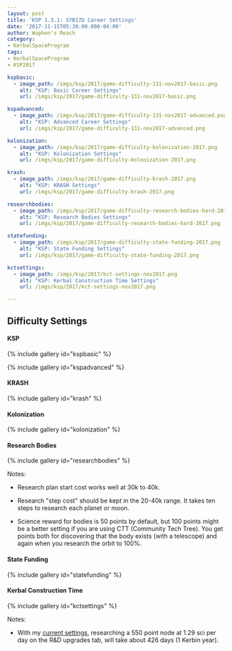```yaml
---
layout: post
title: 'KSP 1.3.1: SYB17D Career Settings'
date: '2017-11-15T05:30:00.000-04:00'
author: Wuphon's Reach
category:
- KerbalSpaceProgram
tags:
- KerbalSpaceProgram
- KSP2017

kspbasic:
  - image_path: /imgs/ksp/2017/game-difficulty-131-nov2017-basic.png
    alt: "KSP: Basic Career Settings"
    url: /imgs/ksp/2017/game-difficulty-131-nov2017-basic.png

kspadvanced:
  - image_path: /imgs/ksp/2017/game-difficulty-131-nov2017-advanced.png
    alt: "KSP: Advanced Career Settings"
    url: /imgs/ksp/2017/game-difficulty-131-nov2017-advanced.png

kolonization:
  - image_path: /imgs/ksp/2017/game-difficulty-kolonization-2017.png
    alt: "KSP: Kolonization Settings"
    url: /imgs/ksp/2017/game-difficulty-kolonization-2017.png

krash:
  - image_path: /imgs/ksp/2017/game-difficulty-krash-2017.png
    alt: "KSP: KRASH Settings"
    url: /imgs/ksp/2017/game-difficulty-krash-2017.png

researchbodies:
  - image_path: /imgs/ksp/2017/game-difficulty-research-bodies-hard-2017.png
    alt: "KSP: Research Bodies Settings"
    url: /imgs/ksp/2017/game-difficulty-research-bodies-hard-2017.png

statefunding:
  - image_path: /imgs/ksp/2017/game-difficulty-state-funding-2017.png
    alt: "KSP: State Funding Settings"
    url: /imgs/ksp/2017/game-difficulty-state-funding-2017.png

kctsettings:
  - image_path: /imgs/ksp/2017/kct-settings-nov2017.png
    alt: "KSP: Kerbal Construction Time Settings"
    url: /imgs/ksp/2017/kct-settings-nov2017.png

---
```


## Difficulty Settings

#### KSP

{% include gallery id="kspbasic" %}

{% include gallery id="kspadvanced" %}

#### KRASH

{% include gallery id="krash" %}

#### Kolonization

{% include gallery id="kolonization" %}

#### Research Bodies

{% include gallery id="researchbodies" %}

Notes:

- Research plan start cost works well at 30k to 40k.

- Research "step cost" should be kept in the 20-40k range.  It takes ten steps to research each planet or moon.

- Science reward for bodies is 50 points by default, but 100 points might be a better setting if you are using CTT (Community Tech Tree).  You get points both for discovering that the body exists (with a telescope) and again when you research the orbit to 100%.

#### State Funding

{% include gallery id="statefunding" %}

#### Kerbal Construction Time

{% include gallery id="kctsettings" %}

Notes:

- With my [current settings](/blog/imgs/ksp/2017/SYBSlower.cfg), researching a 550 point node at 1.29 sci per day on the R&D upgrades tab, will take about 426 days (1 Kerbin year).







